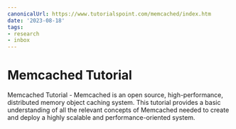 ```yaml
---
canonicalUrl: https://www.tutorialspoint.com/memcached/index.htm
date: '2023-08-18'
tags:
- research
- inbox
---
```


# Memcached Tutorial

Memcached Tutorial - Memcached is an open source, high-performance, distributed memory object caching system. This tutorial provides a basic understanding of all the relevant concepts of Memcached needed to create and deploy a highly scalable and performance-oriented system.